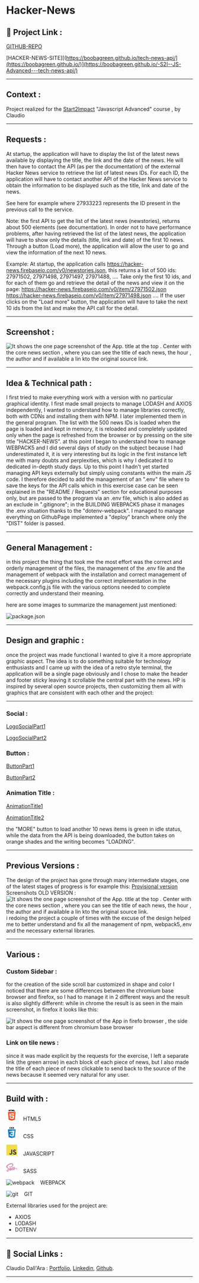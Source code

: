 # Hacker-News

## 🔗 Project Link :

[GITHUB-REPO](https://github.com/boobaGreen/tech-news-api)

[HACKER-NEWS-SITE][(https://boobagreen.github.io/tech-news-api/](https://boobagreen.github.io/)](https://boobagreen.github.io/-S2I--JS-Advanced---tech-news-api/)

---

## Context :

Project realized for the [Start2Impact](https://www.start2impact.it/) "Javascript Advanced" course , by Claudio

---

## Requests :

At startup, the application will have to display the list of the latest news available by displaying the title, the link and the date of the news. He will then have to contact the API (as per the documentation) of the external Hacker News service to retrieve the list of latest news IDs. For each ID, the application will have to contact another API of the Hacker News service to obtain the information to be displayed such as the title, link and date of the news.

See here for example where 27933223 represents the ID present in the previous call to the service.

Note: the first API to get the list of the latest news (newstories), returns about 500 elements (see documentation). In order not to have performance problems, after having retrieved the list of the latest news, the application will have to show only the details (title, link and date) of the first 10 news. Through a button (Load more), the application will allow the user to go and view the information of the next 10 news.

Example:
At startup, the application calls https://hacker-news.firebaseio.com/v0/newstories.json, this returns a list of 500 ids:
27971502,
27971498,
27971497,
27971488,
….
Take only the first 10 ids, and for each of them go and retrieve the detail of the news and view it on the page:
https://hacker-news.firebaseio.com/v0/item/27971502.json
https://hacker-news.firebaseio.com/v0/item/27971498.json
….
If the user clicks on the "Load more" button, the application will have to take the next 10 ids from the list and make the API call for the detail.

---

## Screenshot :

![It shows the one page screenshot of the App. title at the top . Center with the core news section , where you can see the title of each news, the hour , the author and if available a lin kto the original source link.](https://i.postimg.cc/0yxt74CH/scr.png)

---

## Idea & Technical path :

I first tried to make everything work with a version with no particular graphical identity.
I first made small projects to manage LODASH and AXIOS independently, I wanted to understand how to manage libraries correctly, both with CDNs and installing them with NPM. I later implemented them in the general program. The list with the 500 news IDs is loaded when the page is loaded and kept in memory, it is reloaded and completely updated only when the page is refreshed from the browser or by pressing on the site title "HACKER-NEWS".
at this point I began to understand how to manage WEBPACK5 and I did several days of study on the subject because I had underestimated it, it is very interesting but its logic in the first instance left me with many doubts and perplexities, which is why I dedicated it to dedicated in-depth study days.
Up to this point I hadn't yet started managing API keys externally but simply using constants within the main JS code. I therefore decided to add the management of an ".env" file where to save the keys for the API calls which in this exercise case can be seen explained in the "README / Requests" section for educational purposes only, but are passed to the program via an .env file, which is also added as an exclude in ".gitignore"; in the BUILDING WEBPACK5 phase it manages the .env situation thanks to the "dotenv-webpack".
I managed to manage everything on GithubPage implemented a "deploy" branch where only the "DIST" folder is passed.

---

## General Management :

in this project the thing that took me the most effort was the correct and orderly management of the files, the management of the .env file and the management of webpack with the installation and correct management of the necessary plugins including the correct implementation in the webpack.config.js file with the various options needed to complete correctly and understand their meaning.

here are some images to summarize the management just mentioned:

![package.json](https://i.postimg.cc/kGSmRHyg/packagefoto.png)</br>

---

## Design and graphic :

once the project was made functional I wanted to give it a more appropriate graphic aspect.
The idea is to do something suitable for technology enthusiasts and I came up with the idea of ​​a retro style terminal, the application will be a single page obviously and I chose to make the header and footer sticky leaving it scrollable the central part with the news.
HP is inspired by several open source projects, then customizing them all with graphics that are consistent with each other and the project:

---

### Social :

[LogoSocialPart1](https://codepen.io/Stockin/pen/bzdNOq)

[LogoSocialPart2](https://freefrontend.com/css-social-media-icons/)

### Button :

[ButtonPart1](https://codepen.io/kocsten/pen/rggjXp)

[ButtonPart2](https://dev.to/webdeasy/top-20-css-buttons-animations-f41)

### Animation Title :

[AnimationTitle1](https://freefrontend.com/css-typing-text/)

[AnimationTitle2](https://codepen.io/brandonmcconnell/pen/bZqGdw)

the "MORE" button to load another 10 news items is green in idle status, while the data from the API is being downloaded, the button takes on orange shades and the writing becomes "LOADING".

---

## Previous Versions :

The design of the project has gone through many intermediate stages, one of the latest stages of progress is for example this: [Provisional version](https://boobagreen.github.io/tech-news-old/)
Screenshots OLD VERSION : ![It shows the one page screenshot of the App. title at the top . Center with the core news section , where you can see the title of each news, the hour , the author and if available a lin kto the original source link.](https://i.postimg.cc/YCqsJVmL/apioldfoto.png)</br>
i redoing the project a couple of times with the excuse of the design helped me to better understand and fix all the management of npm, webpack5,.env and the necessary external libraries.

---

## Various :

### Custom Sidebar :

for the creation of the side scroll bar customized in shape and color I noticed that there are some differences between the chromium base browser and firefox, so I had to manage it in 2 different ways and the result is also slightly different: while in chrome the result is as seen in the main screenshot, in firefox it looks like this:

![It shows the one page screenshot of the App in firefo browser , the side bar aspect is different from chromium base browser](https://i.postimg.cc/fRrB1bN1/firefoxscr.png)

### Link on tile news :

since it was made explicit by the requests for the exercise, I left a separate link (the green arrow) in each block of each piece of news, but I also made the title of each piece of news clickable to send back to the source of the news because it seemed very natural for any user.

---

## Build with :

<img src="https://raw.githubusercontent.com/devicons/devicon/master/icons/html5/html5-original-wordmark.svg" alt="html5" width="30" height="30"/>&nbsp;&nbsp;&nbsp; HTML5 </br>

<img src="https://raw.githubusercontent.com/devicons/devicon/master/icons/css3/css3-original-wordmark.svg" alt="css3" width="30" height="30"/>&nbsp;&nbsp;&nbsp; CSS </br>

<img src="https://raw.githubusercontent.com/devicons/devicon/master/icons/javascript/javascript-original.svg" alt="javascript" width="30" height="30"/>&nbsp;&nbsp;&nbsp; JAVASCRIPT </br>

<img src="https://raw.githubusercontent.com/devicons/devicon/master/icons/sass/sass-original.svg" alt="sass" width="30" height="30"/>&nbsp;&nbsp;&nbsp; SASS </br>

<img src="https://cdn.jsdelivr.net/gh/devicons/devicon/icons/webpack/webpack-original.svg" alt="webpack" width="30" height="30" />&nbsp;&nbsp;&nbsp; WEBPACK </br>

<img src="https://www.vectorlogo.zone/logos/git-scm/git-scm-icon.svg" alt="git" width="30" height="30"/>&nbsp;&nbsp;&nbsp; GIT </br>

External libraries used for the project are:

- AXIOS
- LODASH
- DOTENV

---

## 🔗 Social Links :

Claudio Dall'Ara : [Portfolio](https://boobagreen.github.io/portfolio/), [Linkedin](https://www.linkedin.com/in/claudio-dall-ara-244816175/), [Github](https://github.com/boobaGreen).

---
